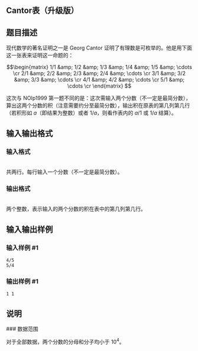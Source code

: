 <article>
<h1>Cantor表（升级版）</h1>
<h2>题目描述</h2>
<div>现代数学的著名证明之一是 Georg Cantor 证明了有理数是可枚举的。他是用下面这一张表来证明这一命题的：

$$\begin{matrix}
1/1 &amp; 1/2 &amp; 1/3 &amp; 1/4 &amp; 1/5 &amp; \cdots \cr
2/1 &amp; 2/2 &amp; 2/3 &amp; 2/4 &amp;  \cdots \cr
3/1 &amp; 3/2 &amp; 3/3 &amp;  \cdots \cr
4/1 &amp; 4/2 &amp;  \cdots \cr
5/1 &amp;  \cdots \cr
\end{matrix}
$$

这次与 NOIp1999 第一题不同的是：这次需输入两个分数（不一定是最简分数），算出这两个分数的积（注意需要约分至最简分数），输出积在原表的第几列第几行（若积形如 $a$（即结果为整数）或者 $1/a$，则看作表内的 $a/1$ 或 $1/a$ 结算）。
</div>
<h2>输入输出格式</h2>
<h3>输入格式</h3>
<br/>
<div>共两行。每行输入一个分数（不一定是最简分数）。
</div>
<h3>输出格式</h3>
<br/>
<div>两个整数，表示输入的两个分数的积在表中的第几列第几行。
</div>
<h2>输入输出样例</h2>
<h3>输入样例 #1</h3>
<pre><code>4/5
5/4</code></pre>
<h3>输出样例 #1</h3>
<pre><code>1 1</code></pre>
<h2>说明</h2>
<div>### 数据范围

对于全部数据，两个分数的分母和分子均小于 $10^4$。</div>
</article>